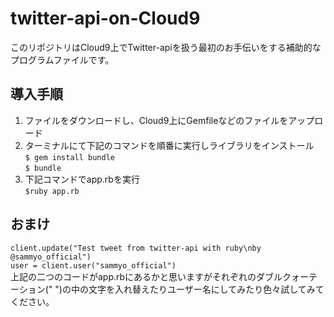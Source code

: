# twitter-api-on-Cloud9
このリポジトリはCloud9上でTwitter-apiを扱う最初のお手伝いをする補助的なプログラムファイルです。

## 導入手順
1. ファイルをダウンロードし、Cloud9上にGemfileなどのファイルをアップロード
2. ターミナルにて下記のコマンドを順番に実行しライブラリをインストール<br>
`$ gem install bundle` <br>
`$ bundle`
3. 下記コマンドでapp.rbを実行<br>
`$ruby app.rb`

## おまけ
`client.update("Test tweet from twitter-api with ruby\nby @sammyo_official")`<br>
`user = client.user("sammyo_official")`<br>
上記の二つのコードがapp.rbにあるかと思いますがそれぞれのダブルクォーテーション(" ")の中の文字を入れ替えたりユーザー名にしてみたり色々試してみてください。
